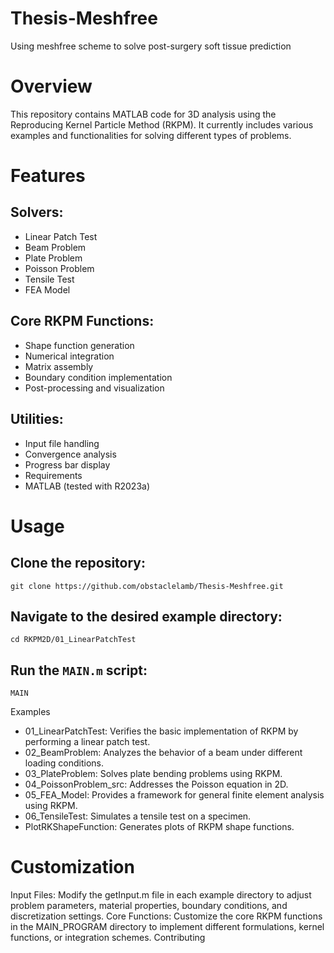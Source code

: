 # Thesis-Meshfree
Using meshfree scheme to solve post-surgery soft tissue prediction

# Overview
This repository contains MATLAB code for 3D analysis using the Reproducing Kernel Particle Method (RKPM). It currently includes various examples and functionalities for solving different types of problems.

# Features

## Solvers:

* Linear Patch Test
* Beam Problem
* Plate Problem
* Poisson Problem
* Tensile Test
* FEA Model

## Core RKPM Functions:

* Shape function generation
* Numerical integration
* Matrix assembly
* Boundary condition implementation
* Post-processing and visualization

## Utilities:
* Input file handling
* Convergence analysis
* Progress bar display
* Requirements
* MATLAB (tested with R2023a)

# Usage

## Clone the repository:

```{Bash}
git clone https://github.com/obstaclelamb/Thesis-Meshfree.git
```

## Navigate to the desired example directory:

```{Bash}
cd RKPM2D/01_LinearPatchTest
```

## Run the `MAIN.m` script:

```{Matlab}
MAIN
```

Examples
* 01_LinearPatchTest: Verifies the basic implementation of RKPM by performing a linear patch test.
* 02_BeamProblem: Analyzes the behavior of a beam under different loading conditions.
* 03_PlateProblem: Solves plate bending problems using RKPM.
* 04_PoissonProblem_src: Addresses the Poisson equation in 2D.
* 05_FEA_Model: Provides a framework for general finite element analysis using RKPM.
* 06_TensileTest: Simulates a tensile test on a specimen.
* PlotRKShapeFunction: Generates plots of RKPM shape functions.

# Customization

Input Files: Modify the getInput.m file in each example directory to adjust problem parameters, material properties, boundary conditions, and discretization settings.
Core Functions: Customize the core RKPM functions in the MAIN_PROGRAM directory to implement different formulations, kernel functions, or integration schemes.
Contributing
